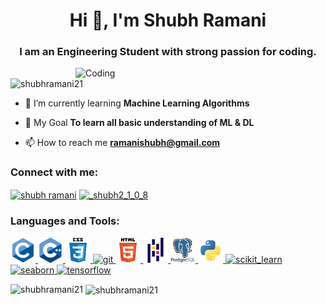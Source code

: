 <!-- ![Anurag's GitHub stats](https://github-readme-stats.vercel.app/api?username=shubhramani21&show_icons=true&hide=contribs,prs&cache_seconds=86400&theme=transparent) -->
<h1 align="center">Hi 👋, I'm Shubh Ramani</h1>
<h3 align="center">I am an Engineering Student with strong passion for coding.</h3>
<img align="right" alt="Coding" width='400' src="https://i.pinimg.com/originals/e4/26/70/e426702edf874b181aced1e2fa5c6cde.gif">

<p align="left"> <img src="https://komarev.com/ghpvc/?username=shubhramani21&label=Profile%20views&color=0e75b6&style=flat" alt="shubhramani21" /> </p>

- 🌱 I’m currently learning **Machine Learning Algorithms**

- 🎯 My Goal **To learn all basic understanding of ML & DL**

- 📫 How to reach me **ramanishubh@gmail.com**

<h3 align="left">Connect with me:</h3>
<p align="left">
<a href="https://linkedin.com/in/shubh ramani" target="blank"><img align="center" src="https://raw.githubusercontent.com/rahuldkjain/github-profile-readme-generator/master/src/images/icons/Social/linked-in-alt.svg" alt="shubh ramani" height="30" width="40" /></a>
<a href="https://instagram.com/_shubh2_1_0_8" target="blank"><img align="center" src="https://raw.githubusercontent.com/rahuldkjain/github-profile-readme-generator/master/src/images/icons/Social/instagram.svg" alt="_shubh2_1_0_8" height="30" width="40" /></a>
<!-- <a href="https://www.codechef.com/users/shubhramani" target="blank"><img align="center" src="https://cdn.jsdelivr.net/npm/simple-icons@3.1.0/icons/codechef.svg" alt="shubhramani" height="30" width="40" /></a> -->
</p>

<h3 align="left">Languages and Tools:</h3>
<p align="left"> <a href="https://www.cprogramming.com/" target="_blank" rel="noreferrer"> <img src="https://raw.githubusercontent.com/devicons/devicon/master/icons/c/c-original.svg" alt="c" width="40" height="40"/> </a> <a href="https://www.w3schools.com/cpp/" target="_blank" rel="noreferrer"> <img src="https://raw.githubusercontent.com/devicons/devicon/master/icons/cplusplus/cplusplus-original.svg" alt="cplusplus" width="40" height="40"/> </a> <a href="https://www.w3schools.com/css/" target="_blank" rel="noreferrer"> <img src="https://raw.githubusercontent.com/devicons/devicon/master/icons/css3/css3-original-wordmark.svg" alt="css3" width="40" height="40"/> </a> <a href="https://git-scm.com/" target="_blank" rel="noreferrer"> <img src="https://www.vectorlogo.zone/logos/git-scm/git-scm-icon.svg" alt="git" width="40" height="40"/> </a> <a href="https://www.w3.org/html/" target="_blank" rel="noreferrer"> <img src="https://raw.githubusercontent.com/devicons/devicon/master/icons/html5/html5-original-wordmark.svg" alt="html5" width="40" height="40"/> </a> <a href="https://pandas.pydata.org/" target="_blank" rel="noreferrer"> <img src="https://raw.githubusercontent.com/devicons/devicon/2ae2a900d2f041da66e950e4d48052658d850630/icons/pandas/pandas-original.svg" alt="pandas" width="40" height="40"/> </a> <a href="https://www.postgresql.org" target="_blank" rel="noreferrer"> <img src="https://raw.githubusercontent.com/devicons/devicon/master/icons/postgresql/postgresql-original-wordmark.svg" alt="postgresql" width="40" height="40"/> </a> <a href="https://www.python.org" target="_blank" rel="noreferrer"> <img src="https://raw.githubusercontent.com/devicons/devicon/master/icons/python/python-original.svg" alt="python" width="40" height="40"/> </a> <a href="https://scikit-learn.org/" target="_blank" rel="noreferrer"> <img src="https://upload.wikimedia.org/wikipedia/commons/0/05/Scikit_learn_logo_small.svg" alt="scikit_learn" width="40" height="40"/> </a> <a href="https://seaborn.pydata.org/" target="_blank" rel="noreferrer"> <img src="https://seaborn.pydata.org/_images/logo-mark-lightbg.svg" alt="seaborn" width="40" height="40"/> </a> <a href="https://www.tensorflow.org" target="_blank" rel="noreferrer"> <img src="https://www.vectorlogo.zone/logos/tensorflow/tensorflow-icon.svg" alt="tensorflow" width="40" height="40"/> </a> </p>

<p><img align="left" src="https://github-readme-stats.vercel.app/api/top-langs?username=shubhramani21&show_icons=true&locale=en&layout=compact" alt="shubhramani21" /></p>

<p>&nbsp;<img align="center" src="https://github-readme-stats.vercel.app/api?username=shubhramani21&show_icons=true&hide=contribs,prs&cache_seconds=86400&theme=transparent" alt="shubhramani21" /></p>
